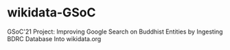 # wikidata-GSoC
GSoC'21 Project: Improving Google Search on Buddhist Entities by Ingesting BDRC Database Into wikidata.org
